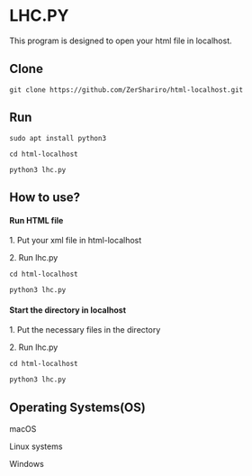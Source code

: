 
<h1>LHC.PY</h1>
This program is designed to open your html file in localhost.
<h2>Clone</h2>
<pre><code>git clone https://github.com/ZerShariro/html-localhost.git</code></pre>
<h2>Run</h2>
<pre><code>sudo apt install python3</code></pre>
<pre><code>cd html-localhost</code></pre>
<pre><code>python3 lhc.py</code></pre>
<h2>How to use?</h2>
<p><h4>Run HTML file</h4></p>
<p>1. Put your xml file in html-localhost</p>
<p>2. Run lhc.py</p>
<pre><code>cd html-localhost</code></pre>
<pre><code>python3 lhc.py</code></pre>
<p><h4>Start the directory in localhost</h4></p>
<p>1. Put the necessary files in the directory</p>
<p>2. Run lhc.py</p>
<pre><code>cd html-localhost</code></pre>
<pre><code>python3 lhc.py</code></pre> 
<h2>Operating Systems(OS)</h2>
<p>macOS</p>
<p>Linux systems</p>
<p>Windows</p>
